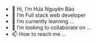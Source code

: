 - 👋 Hi, I’m Hứa Nguyên Bảo
- 👀 I’m Full stack web developer
- 🌱 I’m currently learning ...
- 💞️ I’m looking to collaborate on ...
- 📫 How to reach me ...

<!---
nguyenbaohua/nguyenbaohua is a ✨ special ✨ repository because its `README.md` (this file) appears on your GitHub profile.
You can click the Preview link to take a look at your changes.
--->
